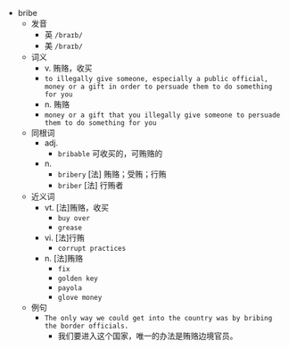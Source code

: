 - bribe
  - 发音
    - 英 `/braɪb/`
    - 美 `/braɪb/`
  - 词义
    - v. 贿赂，收买
    - `to illegally give someone, especially a public official, money or a gift in order to persuade them to do something for you`
    - n. 贿赂
    - `money or a gift that you illegally give someone to persuade them to do something for you`
  - 同根词
    - adj.
      - `bribable` 可收买的，可贿赂的
    - n.
      - `bribery` [法] 贿赂；受贿；行贿
      - `briber` [法] 行贿者
  - 近义词
    - vt. [法]贿赂，收买
      - `buy over`
      - `grease`
    - vi. [法]行贿
      - `corrupt practices`
    - n. [法]贿赂
      - `fix`
      - `golden key`
      - `payola`
      - `glove money`
  - 例句
    - `The only way we could get into the country was by bribing the border officials.`
      - 我们要进入这个国家，唯一的办法是贿赂边境官员。

